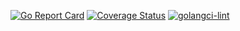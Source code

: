 [![Go Report Card](https://goreportcard.com/badge/github.com/hampgoodwin/errors)](https://goreportcard.com/report/github.com/hampgoodwin/errors) [![Coverage Status](https://coveralls.io/repos/github/hampgoodwin/errors/badge.svg?branch=main)](https://coveralls.io/github/hampgoodwin/errors?branch=main) [![golangci-lint](https://github.com/hampgoodwin/errors/actions/workflows/golint-ci.yml/badge.svg)](https://github.com/hampgoodwin/errors/actions/workflows/golint-ci.yml)